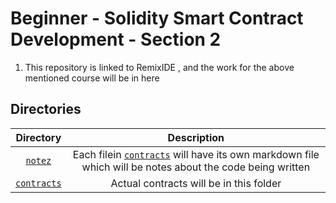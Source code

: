 # Beginner - Solidity Smart Contract Development - Section 2

1. This repository is linked to RemixIDE , and the work for the above mentioned course will be in here 

## Directories 

Directory | Description 
:--: | :--:
[`notez`](./notez) | Each filein [`contracts`](./contracts) will have its own markdown file which will be notes about the code being written 
[`contracts`](./contracts)  | Actual contracts will be in this folder